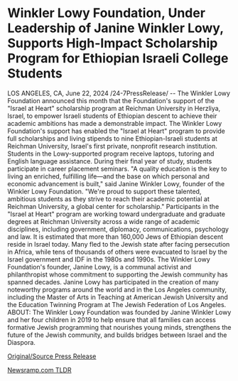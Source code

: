 # Winkler Lowy Foundation, Under Leadership of Janine Winkler Lowy, Supports High-Impact Scholarship Program for Ethiopian Israeli College Students

LOS ANGELES, CA, June 22, 2024 /24-7PressRelease/ -- The Winkler Lowy Foundation announced this month that the Foundation's support of the "Israel at Heart" scholarship program at Reichman University in Herzliya, Israel, to empower Israeli students of Ethiopian descent to achieve their academic ambitions has made a demonstrable impact.   The Winkler Lowy Foundation's support has enabled the "Israel at Heart" program to provide full scholarships and living stipends to nine Ethiopian-Israeli students at Reichman University, Israel's first private, nonprofit research institution. Students in the Lowy-supported program receive laptops, tutoring and English language assistance. During their final year of study, students participate in career placement seminars.   "A quality education is the key to living an enriched, fulfilling life—and the base on which personal and economic advancement is built," said Janine Winkler Lowy, founder of the Winkler Lowy Foundation. "We're proud to support these talented, ambitious students as they strive to reach their academic potential at Reichman University, a global center for scholarship."   Participants in the "Israel at Heart" program are working toward undergraduate and graduate degrees at Reichman University across a wide range of academic disciplines, including government, diplomacy, communications, psychology and law.   It is estimated that more than 160,000 Jews of Ethiopian descent reside in Israel today. Many fled to the Jewish state after facing persecution in Africa, while tens of thousands of others were evacuated to Israel by the Israel government and IDF in the 1980s and 1990s.   The Winkler Lowy Foundation's founder, Janine Lowy, is a communal activist and philanthropist whose commitment to supporting the Jewish community has spanned decades. Janine Lowy has participated in the creation of many noteworthy programs around the world and in the Los Angeles community, including the Master of Arts in Teaching at American Jewish University and the Education Twinning Program at The Jewish Federation of Los Angeles.   ABOUT: The Winkler Lowy Foundation was founded by Janine Winkler Lowy and her four children in 2019 to help ensure that all families can access formative Jewish programming that nourishes young minds, strengthens the future of the Jewish community, and builds bridges between Israel and the Diaspora. 

[Original/Source Press Release](https://www.24-7pressrelease.com/press-release/511926/winkler-lowy-foundation-under-leadership-of-janine-winkler-lowy-supports-high-impact-scholarship-program-for-ethiopian-israeli-college-students) 

[Newsramp.com TLDR](https://newsramp.com/None) 